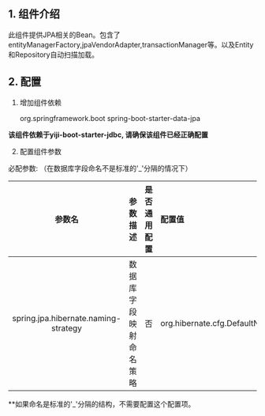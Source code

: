 ## 1. 组件介绍

此组件提供JPA相关的Bean。包含了entityManagerFactory,jpaVendorAdapter,transactionManager等。以及Entity和Repository自动扫描加载。

## 2. 配置

1) 增加组件依赖

    <dependency>
        <groupId>org.springframework.boot</groupId>
        <artifactId>spring-boot-starter-data-jpa</artifactId>
    </dependency>

 **该组件依赖于yiji-boot-starter-jdbc, 请确保该组件已经正确配置**


2) 配置组件参数    

必配参数: （在数据库字段命名不是标准的'_'分隔的情况下） 

|参数名|参数描述|是否通用配置|配置值|
|:---:|:------|:-----|:-----|
|spring.jpa.hibernate.naming-strategy| 数据库字段映射命名策略|否|org.hibernate.cfg.DefaultNamingStrategy|


**如果命名是标准的'_'分隔的结构，不需要配置这个配置项。